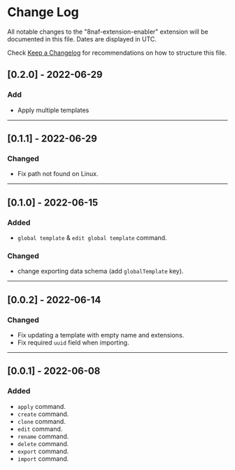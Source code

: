 # Change Log

All notable changes to the "8naf-extension-enabler" extension will be documented in this file. Dates are displayed in UTC.

Check [Keep a Changelog](http://keepachangelog.com/) for recommendations on how to structure this file.

## [0.2.0] - 2022-06-29

### Add

-   Apply multiple templates

---

## [0.1.1] - 2022-06-29

### Changed

-   Fix path not found on Linux.

---

## [0.1.0] - 2022-06-15

### Added

-   `global template` & `edit global template` command.

### Changed

-   change exporting data schema (add `globalTemplate` key).

---

## [0.0.2] - 2022-06-14

### Changed

-   Fix updating a template with empty name and extensions.
-   Fix required `uuid` field when importing.

---

## [0.0.1] - 2022-06-08

### Added

-   `apply` command.
-   `create` command.
-   `clone` command.
-   `edit` command.
-   `rename` command.
-   `delete` command.
-   `export` command.
-   `import` command.
